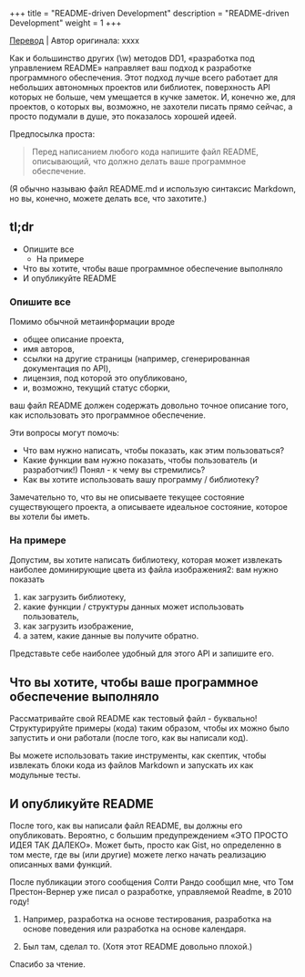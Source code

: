 +++
title = "README-driven Development"
description = "README-driven Development"
weight = 1
+++

[Перевод](https://deterministic.space/readme-driven-development.html) | Автор оригинала: xxxx

Как и большинство других (\w) методов DD1, «разработка под управлением README» направляет ваш подход к разработке программного обеспечения. Этот подход лучше всего работает для небольших автономных проектов или библиотек, поверхность API которых не больше, чем умещается в кучке заметок. И, конечно же, для проектов, о которых вы, возможно, не захотели писать прямо сейчас, а просто подумали в душе, это показалось хорошей идеей.

Предпосылка проста:

> Перед написанием любого кода напишите файл README, описывающий, что должно делать ваше программное обеспечение.

(Я обычно называю файл README.md и использую синтаксис Markdown, но вы, конечно, можете делать все, что захотите.)

## tl;dr

- Опишите все
    - На примере
- Что вы хотите, чтобы ваше программное обеспечение выполняло
- И опубликуйте README

### Опишите все

Помимо обычной метаинформации вроде

- общее описание проекта,
- имя авторов,
- ссылки на другие страницы (например, сгенерированная документация по API),
- лицензия, под которой это опубликовано,
- и, возможно, текущий статус сборки,

ваш файл README должен содержать довольно точное описание того, как использовать это программное обеспечение.

Эти вопросы могут помочь:

- Что вам нужно написать, чтобы показать, как этим пользоваться?
- Какие функции вам нужно показать, чтобы пользователь (и разработчик!) Понял - к чему вы стремились?
- Как вы хотите использовать вашу программу / библиотеку?

Замечательно то, что вы не описываете текущее состояние существующего проекта, а описываете идеальное состояние, которое вы хотели бы иметь.

### На примере

Допустим, вы хотите написать библиотеку, которая может извлекать наиболее доминирующие цвета из файла изображения2: вам нужно показать

1. как загрузить библиотеку,
2. какие функции / структуры данных может использовать пользователь,
3. как загрузить изображение,
4. а затем, какие данные вы получите обратно.

Представьте себе наиболее удобный для этого API и запишите его.

## Что вы хотите, чтобы ваше программное обеспечение выполняло

Рассматривайте свой README как тестовый файл - буквально! Структурируйте примеры (кода) таким образом, чтобы их можно было запустить и они работали (после того, как вы написали код).

Вы можете использовать такие инструменты, как скептик, чтобы извлекать блоки кода из файлов Markdown и запускать их как модульные тесты.

## И опубликуйте README

После того, как вы написали файл README, вы должны его опубликовать. Вероятно, с большим предупреждением «ЭТО ПРОСТО ИДЕЯ ТАК ДАЛЕКО». Может быть, просто как Gist, но определенно в том месте, где вы (или другие) можете легко начать реализацию описанных вами функций.

После публикации этого сообщения Солти Рандо сообщил мне, что Том Престон-Вернер уже писал о разработке, управляемой Readme, в 2010 году!

1. Например, разработка на основе тестирования, разработка на основе поведения или разработка на основе календаря.

2. Был там, сделал то. (Хотя этот README довольно плохой.)

Спасибо за чтение.